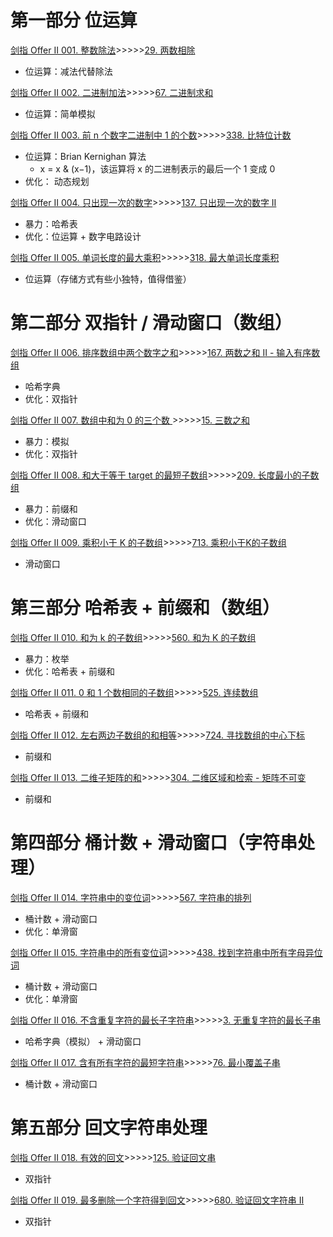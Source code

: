 # 第一部分 位运算

[剑指 Offer II 001. 整数除法](https://leetcode-cn.com/problems/xoh6Oh/)>>>>>[29. 两数相除](https://leetcode-cn.com/problems/divide-two-integers/)  
+ 位运算：减法代替除法

[剑指 Offer II 002. 二进制加法](https://leetcode-cn.com/problems/JFETK5/)>>>>>[67. 二进制求和](https://leetcode-cn.com/problems/add-binary/)
+ 位运算：简单模拟

[剑指 Offer II 003. 前 n 个数字二进制中 1 的个数](https://leetcode-cn.com/problems/w3tCBm/)>>>>>[338. 比特位计数](https://leetcode-cn.com/problems/counting-bits/)
+ 位运算：Brian Kernighan 算法
  + x = x & (x−1)，该运算将 x 的二进制表示的最后一个 1 变成 0
+ 优化： 动态规划

[剑指 Offer II 004. 只出现一次的数字](https://leetcode-cn.com/problems/WGki4K/)>>>>>[137. 只出现一次的数字 II](https://leetcode-cn.com/problems/single-number-ii/)
+ 暴力：哈希表
+ 优化：位运算 + 数字电路设计

[剑指 Offer II 005. 单词长度的最大乘积](https://leetcode-cn.com/problems/aseY1I/)>>>>>[318. 最大单词长度乘积](https://leetcode-cn.com/problems/maximum-product-of-word-lengths/)
+ 位运算（存储方式有些小独特，值得借鉴）

# 第二部分 双指针 / 滑动窗口（数组）

[剑指 Offer II 006. 排序数组中两个数字之和](https://leetcode-cn.com/problems/kLl5u1/)>>>>>[167. 两数之和 II - 输入有序数组](https://leetcode-cn.com/problems/two-sum-ii-input-array-is-sorted/)
+ 哈希字典
+ 优化：双指针

[剑指 Offer II 007. 数组中和为 0 的三个数
](https://leetcode-cn.com/problems/1fGaJU/)>>>>>[15. 三数之和](https://leetcode-cn.com/problems/3sum/)
+ 暴力：模拟
+ 优化：双指针

[剑指 Offer II 008. 和大于等于 target 的最短子数组](https://leetcode-cn.com/problems/2VG8Kg/)>>>>>[209. 长度最小的子数组](https://leetcode-cn.com/problems/minimum-size-subarray-sum/)
+ 暴力：前缀和
+ 优化：滑动窗口

[剑指 Offer II 009. 乘积小于 K 的子数组](https://leetcode-cn.com/problems/ZVAVXX/)>>>>>[713. 乘积小于K的子数组](https://leetcode-cn.com/problems/subarray-product-less-than-k/)
+ 滑动窗口

# 第三部分 哈希表 + 前缀和（数组）

[剑指 Offer II 010. 和为 k 的子数组](https://leetcode-cn.com/problems/QTMn0o/)>>>>>[560. 和为 K 的子数组](https://leetcode-cn.com/problems/subarray-sum-equals-k/)
+ 暴力：枚举
+ 优化：哈希表 + 前缀和

[剑指 Offer II 011. 0 和 1 个数相同的子数组](https://leetcode-cn.com/problems/A1NYOS/)>>>>>[525. 连续数组](https://leetcode-cn.com/problems/contiguous-array/solution/)
+ 哈希表 + 前缀和

[剑指 Offer II 012. 左右两边子数组的和相等](https://leetcode-cn.com/problems/tvdfij/)>>>>>[724. 寻找数组的中心下标](https://leetcode-cn.com/problems/find-pivot-index/)
+ 前缀和

[剑指 Offer II 013. 二维子矩阵的和](https://leetcode-cn.com/problems/O4NDxx/)>>>>>[304. 二维区域和检索 - 矩阵不可变](https://leetcode-cn.com/problems/range-sum-query-2d-immutable/)
+ 前缀和

# 第四部分 桶计数 + 滑动窗口（字符串处理）

[剑指 Offer II 014. 字符串中的变位词](https://leetcode-cn.com/problems/MPnaiL/)>>>>>[567. 字符串的排列](https://leetcode-cn.com/problems/permutation-in-string/)
+ 桶计数 + 滑动窗口
+ 优化：单滑窗

[剑指 Offer II 015. 字符串中的所有变位词](https://leetcode-cn.com/problems/VabMRr/)>>>>>[438. 找到字符串中所有字母异位词](https://leetcode-cn.com/problems/find-all-anagrams-in-a-string/)
+ 桶计数 + 滑动窗口
+ 优化：单滑窗

[剑指 Offer II 016. 不含重复字符的最长子字符串](https://leetcode-cn.com/problems/wtcaE1/)>>>>>[3. 无重复字符的最长子串](https://leetcode-cn.com/problems/longest-substring-without-repeating-characters/)
+ 哈希字典（模拟） + 滑动窗口

[剑指 Offer II 017. 含有所有字符的最短字符串](https://leetcode-cn.com/problems/M1oyTv/)>>>>>[76. 最小覆盖子串](https://leetcode-cn.com/problems/minimum-window-substring/)
+ 桶计数 + 滑动窗口

# 第五部分 回文字符串处理

[剑指 Offer II 018. 有效的回文](https://leetcode-cn.com/problems/XltzEq/)>>>>>[125. 验证回文串](https://leetcode-cn.com/problems/valid-palindrome/)
+ 双指针

[剑指 Offer II 019. 最多删除一个字符得到回文](https://leetcode-cn.com/problems/RQku0D/)>>>>>[680. 验证回文字符串 Ⅱ](https://leetcode-cn.com/problems/valid-palindrome-ii/)
+ 双指针

